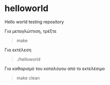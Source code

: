 helloworld
==========

Hello world testing repository

Για μεταγλώττιση, τρέξτε

> make

Για εκτέλεση

> ./helloworld

Για καθαρισμό του καταλόγου από το εκτελέσιμο

> make clean
